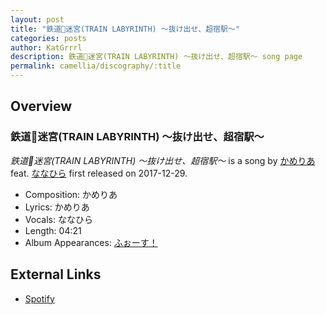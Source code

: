 ```yaml
---
layout: post
title: "鉄道🚃迷宮(TRAIN LABYRINTH) ～抜け出せ、超宿駅～"
categories: posts
author: KatGrrrl
description: 鉄道🚃迷宮(TRAIN LABYRINTH) ～抜け出せ、超宿駅～ song page
permalink: camellia/discography/:title
---
```


## Overview

### 鉄道🚃迷宮(TRAIN LABYRINTH) ～抜け出せ、超宿駅～

*鉄道🚃迷宮(TRAIN LABYRINTH) ～抜け出せ、超宿駅～* is a song by [かめりあ](/camellia) feat. [ななひら](#) first released on 2017-12-29.

* Composition: かめりあ
* Lyrics: かめりあ
* Vocals: ななひら
* Length: 04:21
* Album Appearances: [ふぉーす！](/camellia/albums/Force)

## External Links

* [Spotify](https://open.spotify.com/track/0AN24q7I9JcAh06WMTUpwk?si=4dd5414ee65e41b3)
